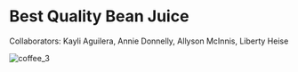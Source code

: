 # Best Quality Bean Juice
Collaborators: Kayli Aguilera, Annie Donnelly, Allyson McInnis, Liberty Heise

![coffee_3](https://user-images.githubusercontent.com/109040678/225430477-44e1c44a-f47f-4adc-ad08-dcf2c8323bc7.jpeg)



